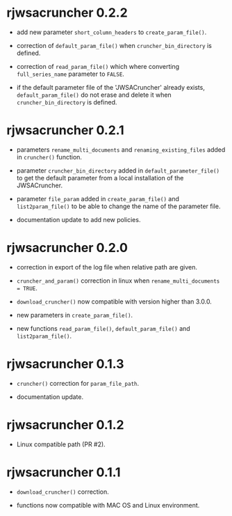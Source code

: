 # rjwsacruncher 0.2.2

- add new parameter `short_column_headers` to `create_param_file()`.

- correction of `default_param_file()` when `cruncher_bin_directory` is defined.

- correction of `read_param_file()` which where converting `full_series_name` parameter to `FALSE`.

- if the default parameter file of the 'JWSACruncher' already exists, `default_param_file()` do not erase and delete it when `cruncher_bin_directory` is defined.

# rjwsacruncher 0.2.1

- parameters `rename_multi_documents` and `renaming_existing_files` added in `cruncher()` function.

- parameter `cruncher_bin_directory` added in `default_parameter_file()` to get the default parameter from a local installation of the JWSACruncher.

- parameter `file_param` added in `create_param_file()` and `list2param_file()` to be able to change the name of the parameter file.

- documentation update to add new policies.

# rjwsacruncher 0.2.0

- correction in export of the log file when relative path are given.

- `cruncher_and_param()` correction in linux when `rename_multi_documents = TRUE`.

- `download_cruncher()` now compatible with version higher than 3.0.0.

- new parameters in `create_param_file()`.

- new functions `read_param_file()`, `default_param_file()` and `list2param_file()`. 

# rjwsacruncher 0.1.3

- `cruncher()` correction for `param_file_path`.

- documentation update.

# rjwsacruncher 0.1.2

- Linux compatible path (PR #2).

# rjwsacruncher 0.1.1

- `download_cruncher()` correction.

- functions now compatible with MAC OS and Linux environment.